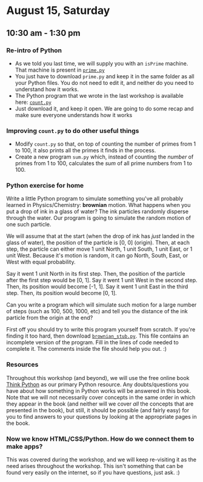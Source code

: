 August 15, Saturday
===================
10:30 am - 1:30 pm
------------------

### Re-intro of Python

- As we told you last time, we will supply you with an `isPrime` machine.
  That machine is present in [`prime.py`](../prime/prime.py)
- You just have to download `prime.py` and keep it in the same folder as all
  your Python files. You do not need to edit it, and neither do you need to
  understand how it works. 
- The Python program that we wrote in the last workshop is available here: 
  [`count.py`](../prime/count.py)
- Just download it, and keep it open. We are going to do some recap and make
  sure everyone understands how it works

### Improving `count.py` to do other useful things

- Modify `count.py` so that, on top of counting the number of primes from 1 to
  100, it also prints all the primes it finds in the process. 
- Create a new program `sum.py` which, instead of counting the *number* of
  primes from 1 to 100, calculates the *sum* of all prime numbers from 1 to 100. 

### Python exercise for home

Write a little Python program to simulate something you've all probably learned
in Physics/Chemistry: **brownian** motion. What happens when you put a drop of
ink in a glass of water? The ink particles randomly disperse through the water.
Our program is going to simulate the random motion of one such particle.

We will assume that at the start (when the drop of ink has *just* landed in
the glass of water), the position of the particle is \[0, 0\] (origin). Then, at each
step, the particle can either move 1 unit North, 1 unit South, 1 unit East,
or 1 unit West. Because it's motion is random, it can go North, South, East, 
or West with equal probability.

Say it went 1 unit North in its first step. Then, the position of the particle
after the first step would be \[0, 1\]. Say it went 1 unit West in the second
step. Then, its position would become \[-1, 1\]. Say it went 1 unit East in the
third step. Then, its position would become \[0, 1\]. 

Can you write a program which will simulate such motion for a large number of
steps (such as 100, 500, 1000, etc) and tell you the distance of the ink particle
from the origin at the end? 

First off you should try to write this program yourself from scratch. If you're
finding it too hard, then download [`brownian_stub.py`](../brown/brownian_stub.py). This
file contains an incomplete version of the program. Fill in the lines of code
needed to complete it. The comments inside the file should help you out. :)

### Resources

Throughout this workshop (and beyond), we will use the free online book
[Think Python][tp] as our primary Python resource. Any doubts/questions you
have about how something in Python works will be answered in this book. Note
that we will not necessarily cover concepts in the same order in which they
appear in the book (and neither will we cover *all* the concepts that are
presented in the book), but still, it should be possible (and fairly easy) for
you to find answers to your questions by looking at the appropriate pages in
the book.

[tp]: http://www.greenteapress.com/thinkpython/html/index.html

### Now we know HTML/CSS/Python. How do we connect them to make apps? 

This was covered during the workshop, and we will keep re-visiting it as the
need arises throughout the workshop. This isn't something that can be found
very easily on the internet, so if you have questions, just ask. :)
